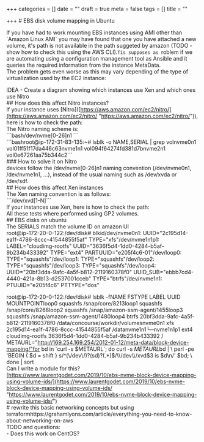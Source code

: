 +++
categories = []
date = ""
draft = true
meta = false
tags = []
title = ""

+++
\# EBS disk volume mapping in Ubuntu

  
If you have had to work mounting EBS instances using AMI other than \`Amazon Linux AMI\` you may have found that one you have attached a new volume, it's path is not available in the path suggeted by amazon (TODO - show how to check this using the AWS CLI).`Tis supposes as `roblem if we are automating using a configuration management tool as Ansible and it queries the required information from the instance MetaData.  
The problem gets even worse as this may vary depending of the type of virtualization used by the EC2 instance:  
  
IDEA - Create a diagram showing which instances use Xen and which ones use Nitro  
\## How does this affect Nitro instances?  
If your instance uses \[Nitro\]([https://aws.amazon.com/ec2/nitro/](https://aws.amazon.com/ec2/nitro/ "https://aws.amazon.com/ec2/nitro/")), here is how to check the path:  
The Nitro naming scheme is:  
\`\`\`bash/dev/nvme\[0-26\]n1 \`\`\`  
\`\`\`bashroot@ip-172-31-83-135:\~# lsblk -o NAME,SERIAL | grep volnvme0n1 vol01ff51f17da446c63nvme1n1 vol094f64274fd381d7bnvme2n1 vol0e67261aa75b344c2\`\`\`  
\### How to solve it on Nitro  
devices follow the /dev/nvme\[0-26\]n1 naming convention (/dev/nvme0n1, /dev/nvme1n1, …), instead of the usual naming such as /dev/xvda or /dev/sdf.  
\## How does this affect Xen instances  
The Xen naming convention is as follows:   
\`\`\`/dev/xvd\[1-N\]\`\`\`  
If your instances use Xen, here is how to check the path:  
All these tests where performed using GP2 volumes.  
\## EBS disks on ubuntu  
The SERIALS match the volume ID on amazon UI  
root@ip-172-20-0-122:/dev/disk# blkid/dev/nvme0n1: UUID="2c195d14-ea1f-4786-8ccc-41544855f5af" TYPE="xfs"/dev/nvme1n1p1: LABEL="cloudimg-rootfs" UUID="3636f5d4-1dd0-4284-b5af-9b234b433392" TYPE="ext4" PARTUUID="e205f4c6-01"/dev/loop0: TYPE="squashfs"/dev/loop1: TYPE="squashfs"/dev/loop2: TYPE="squashfs"/dev/loop3: TYPE="squashfs"/dev/loop4: UUID="20bf3dda-9afc-4a5f-b812-2119160378f0" UUID_SUB="ebbb7cd4-4440-421a-8b13-d2537001cceb" TYPE="btrfs"/dev/nvme1n1: PTUUID="e205f4c6" PTTYPE="dos"  
  
root@ip-172-20-0-122:/dev/disk# lsblk -fNAME FSTYPE LABEL UUID MOUNTPOINTloop0 squashfs /snap/core/8213loop1 squashfs /snap/core/8268loop2 squashfs /snap/amazon-ssm-agent/1455loop3 squashfs /snap/amazon-ssm-agent/1480loop4 btrfs 20bf3dda-9afc-4a5f-b812-2119160378f0 /data/concourse/workdir/volumesnvme0n1 xfs 2c195d14-ea1f-4786-8ccc-41544855f5af /datanvme1n1└─nvme1n1p1 ext4 cloudimg-rootfs 3636f5d4-1dd0-4284-b5af-9b234b433392 /  
METAURL="http://169.254.169.254/2012-01-12/meta-data/block-device-mapping/"for bd in \`curl -s $METAURL\`; do curl -s $METAURL$bd | \\ perl -pe 'BEGIN { $d = shift } s/^(\\/dev\\/)?(sd)?(.*)$/\\/dev\\/xvd$3 is $d\\n/' $bd; \\ done | sort  
Can I write a module for this?  
[https://www.laurentgodet.com/2019/10/ebs-nvme-block-device-mapping-using-volume-ids/](https://www.laurentgodet.com/2019/10/ebs-nvme-block-device-mapping-using-volume-ids/ "https://www.laurentgodet.com/2019/10/ebs-nvme-block-device-mapping-using-volume-ids/")  
\# rewrite this basic networking concepts but using terraformhttps://grahamlyons.com/article/everything-you-need-to-know-about-networking-on-aws  
TODO and questions:  
\- Does this work on CentOS?